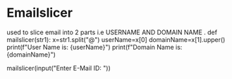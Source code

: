 # Emailslicer
used to slice email into 2 parts i.e USERNAME AND DOMAIN NAME . 
def mailslicer(str1):
    x=str1.split("@")
    userName=x[0]
    domainName=x[1].upper()
    print(f"User Name is: {userName}")
    print(f"Domain Name is: {domainName}")
    
mailslicer(input("Enter E-Mail ID: "))
